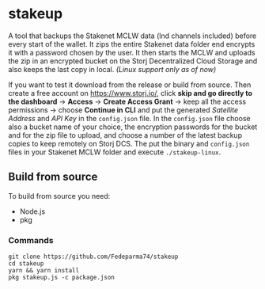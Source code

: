 # stakeup

A tool that backups the Stakenet MCLW data (lnd channels included) before every start of the wallet. It zips the entire Stakenet data folder end encrypts it with a password chosen by the user. It then starts the MCLW and uploads the zip in an encrypted bucket on the Storj Decentralized Cloud Storage and also keeps the last copy in local. *(Linux support only as of now)*

If you want to test it download from the release or build from source. Then create a free account on <https://www.storj.io/>, click **skip and go directly to the dashboard** -> **Access** -> **Create Access Grant** -> keep all the access permissions -> choose **Continue in CLI** and put the generated *Satellite Address* and *API Key* in the ```config.json``` file. In the ```config.json``` file choose also a bucket name of your choice, the encryption passwords for the bucket and for the zip file to upload, and choose a number of the latest backup copies to keep remotely on Storj DCS. The put the binary and ```config.json``` files in your Stakenet MCLW folder and execute ```./stakeup-linux```.

## Build from source

To build from source you need:
- Node.js
- pkg

### Commands

```
git clone https://github.com/Fedeparma74/stakeup
cd stakeup
yarn && yarn install
pkg stakeup.js -c package.json
```
